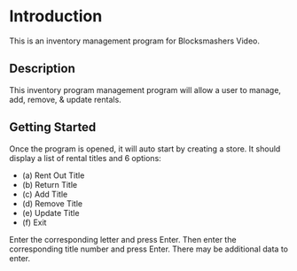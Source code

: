 # Introduction
This is an inventory management program for Blocksmashers Video.

## Description
This inventory program management program will allow a user to manage, add, remove, & update rentals.

## Getting Started
Once the program is opened, it will auto start by creating a store. It should display a list of rental titles and 6 options:

- (a) Rent Out Title
- (b) Return Title
- (c) Add Title
- (d) Remove Title
- (e) Update Title
- (f) Exit

Enter the corresponding letter and press Enter. Then enter the corresponding title number and press Enter. There may be additional data to enter.
